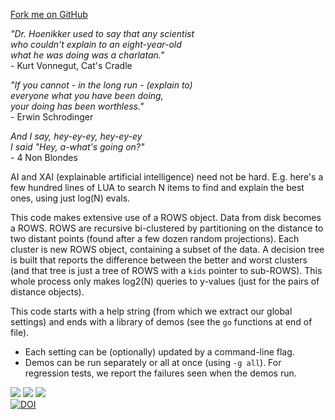 <span id="forkongithub"><a href="https://github.com/timm/shortr">Fork me on GitHub</a></span>

<em>"Dr. Hoenikker used to say that any scientist<br>
     who couldn't explain to an eight-year-old <br>
     what he was doing was a charlatan."<br></em>-   Kurt Vonnegut, Cat's Cradle

<em>"If you cannot - in the long run - (explain to)<br>
    everyone what you have been doing,<br>
    your doing  has been worthless."</em><br>- Erwin Schrodinger

<em>And I say, hey-ey-ey, hey-ey-ey<br>
    I said "Hey, a-what's going on?"</em><br>- 4 Non Blondes

AI and XAI (explainable artificial intelligence) need not be
hard.  E.g. here's a few hundred lines of LUA
to search N items to  find and explain the best ones, using just
log(N) evals.  

This code makes extensive use of a ROWS object.  Data from disk
becomes a ROWS. ROWS are recursive bi-clustered by partitioning on
the distance to two distant points (found after a few dozen random
projections).  Each cluster is new ROWS object, containing a subset
of the data. A decision tree is built that reports the difference
between the better and worst clusters (and that tree is just a  tree
of ROWS with a `kids` pointer to sub-ROWS).  This whole process
only makes log2(N) queries to y-values (just for the pairs of
distance objects).

This code starts with a help string (from which we extract our global settings)
and ends with a library of demos (see the `go` functions at end of file).  
- Each setting can be (optionally) updated by a command-line flag.
- Demos can be run separately or  all at once (using `-g all`).
  For regression tests, we report the failures seen when the demos run.

<a href="https://github.com/timm/shortr/actions/workflows/tests.yml"><img src="https://github.com/timm/shortr/actions/workflows/tests.yml/badge.svg"></a>
<a href="https://opensource.org/licenses/BSD-2-Clause"><img  src="https://img.shields.io/badge/License-BSD%202--Clause-orange.svg?logo=opensourceinitiative&logoColor=white"></a>
<a href=".."><img src="https://img.shields.io/badge/Lua-%232C2D72.svg?logo=lua&logoColor=white"></a><br>
<a href="https://zenodo.org/badge/latestdoi/206205826"> <img  src="https://zenodo.org/badge/206205826.svg" alt="DOI"></a> 
<br clear=all>
   
